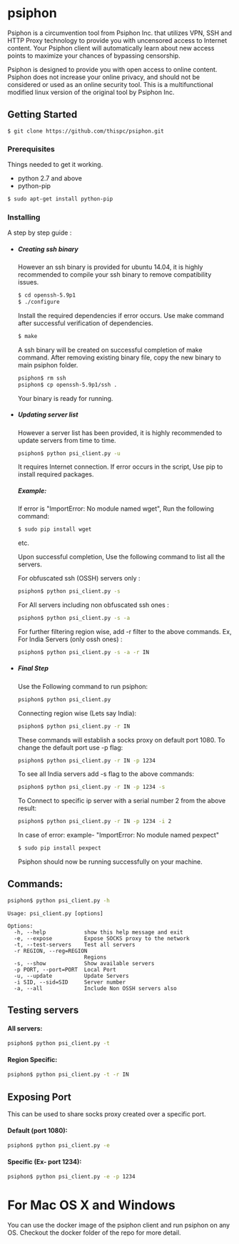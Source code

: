 # psiphon

Psiphon is a circumvention tool from Psiphon Inc. that utilizes VPN, SSH and HTTP Proxy technology to provide you with uncensored access to Internet content. Your Psiphon client will automatically learn about new access points to maximize your chances of bypassing censorship.

Psiphon is designed to provide you with open access to online content. Psiphon does not increase your online privacy, and should not be considered or used as an online security tool. This is a multifunctional modified linux version of the original tool by Psiphon Inc.

## Getting Started

```
$ git clone https://github.com/thispc/psiphon.git
```

### Prerequisites

Things needed to get it working.
- python 2.7 and above
- python-pip
```sh
$ sudo apt-get install python-pip
```

### Installing

A step by step guide :

- ##### Creating ssh binary

    However an ssh binary is provided for ubuntu 14.04, it is highly recommended to compile your ssh binary to remove compatibility issues. 
    
    ```sh
    $ cd openssh-5.9p1
    $ ./configure
    ```
    
    Install the required dependencies if error occurs.
    Use make command after successful verification of dependencies.
    ```sh
    $ make
    ```
    A ssh binary will be created on successful completion of make command.
    After removing existing binary file, copy the new binary to main psiphon folder.
    ```sh
    psiphon$ rm ssh
    psiphon$ cp openssh-5.9p1/ssh .
    ```
    Your binary is ready for running.
    
- ##### Updating server list
    However a server list has been provided, it is highly recommended to update servers from time to time.
    
    ```sh
    psiphon$ python psi_client.py -u
    ```
    It requires Internet connection. If error occurs in the script, Use pip to install required packages.
    ##### Example:
    If error is "ImportError: No module named wget",
    Run the following command:
    ```sh
    $ sudo pip install wget
    ```
    etc.
    
    Upon successful completion, Use the following command to list all the servers.
    
    For obfuscated ssh (OSSH) servers only :
    ```sh
    psiphon$ python psi_client.py -s 
    ```
    For All servers including non obfuscated ssh ones :
    ```sh
    psiphon$ python psi_client.py -s -a 
    ```
    For further filtering region wise, add -r filter to the above commands.
    Ex, For India Servers (only ossh ones) :
    ```sh
    psiphon$ python psi_client.py -s -a -r IN
    ```
- ##### Final Step
    Use the Following command to run psiphon:
    ```sh
    psiphon$ python psi_client.py
    ```
    Connecting region wise (Lets say India):
    ```sh
    psiphon$ python psi_client.py -r IN
    ```
    These commands will establish a socks proxy on default port 1080.
    To change the default port use -p flag:
    ```sh
    psiphon$ python psi_client.py -r IN -p 1234
    ```
    To see all India servers add -s flag to the above commands:
    ```sh
    psiphon$ python psi_client.py -r IN -p 1234 -s
    ```
    
    To Connect to specific ip server with a serial number 2 from the above result:
    ```sh
    psiphon$ python psi_client.py -r IN -p 1234 -i 2
    ```
    
    In case of error:
    example- 
    "ImportError: No module named pexpect"
    ```sh
    $ sudo pip install pexpect
    ```
    
    Psiphon should now be running successfully on your machine.
## Commands:
```sh
psiphon$ python psi_client.py -h
```

```
Usage: psi_client.py [options]

Options:
  -h, --help            show this help message and exit
  -e, --expose          Expose SOCKS proxy to the network
  -t, --test-servers    Test all servers
  -r REGION, --reg=REGION
                        Regions
  -s, --show            Show available servers
  -p PORT, --port=PORT  Local Port
  -u, --update          Update Servers
  -i SID, --sid=SID     Server number
  -a, --all             Include Non OSSH servers also
```

## Testing servers
#### All servers:

```sh
psiphon$ python psi_client.py -t
```
#### Region Specific:
```sh
psiphon$ python psi_client.py -t -r IN
```

## Exposing Port
This can be used to share socks proxy created over a specific port.
#### Default (port 1080):
```sh
psiphon$ python psi_client.py -e
```
#### Specific (Ex- port 1234):
```sh
psiphon$ python psi_client.py -e -p 1234
```
# For Mac OS X and Windows

You can use the docker image of the psiphon client and run psiphon on any OS. Checkout the docker folder of the repo for more detail.

